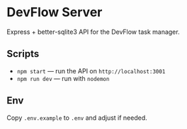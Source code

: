 # DevFlow Server

Express + better-sqlite3 API for the DevFlow task manager.

## Scripts
- `npm start` — run the API on `http://localhost:3001`
- `npm run dev` — run with `nodemon`

## Env
Copy `.env.example` to `.env` and adjust if needed.

